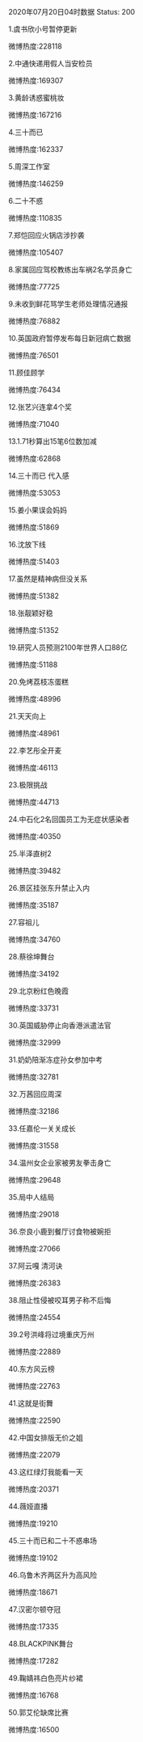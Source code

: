 2020年07月20日04时数据
Status: 200

1.虞书欣小号暂停更新

微博热度:228118

2.中通快递用假人当安检员

微博热度:169307

3.黄龄诱惑蜜桃妆

微博热度:167216

4.三十而已

微博热度:162337

5.周深工作室

微博热度:146259

6.二十不惑

微博热度:110835

7.郑恺回应火锅店涉抄袭

微博热度:105407

8.家属回应驾校教练出车祸2名学员身亡

微博热度:77725

9.未收到鲜花骂学生老师处理情况通报

微博热度:76882

10.英国政府暂停发布每日新冠病亡数据

微博热度:76501

11.顾佳顾学

微博热度:76434

12.张艺兴连拿4个奖

微博热度:71040

13.1.71秒算出15笔6位数加减

微博热度:62868

14.三十而已 代入感

微博热度:53053

15.姜小果误会妈妈

微博热度:51869

16.沈放下线

微博热度:51403

17.虽然是精神病但没关系

微博热度:51382

18.张靓颖好稳

微博热度:51352

19.研究人员预测2100年世界人口88亿

微博热度:51188

20.免烤荔枝冻蛋糕

微博热度:48996

21.天天向上

微博热度:48961

22.李艺彤全开麦

微博热度:46113

23.极限挑战

微博热度:44713

24.中石化2名回国员工为无症状感染者

微博热度:40350

25.半泽直树2

微博热度:39482

26.景区挂张东升禁止入内

微博热度:35187

27.容祖儿

微博热度:34760

28.蔡徐坤舞台

微博热度:34192

29.北京粉红色晚霞

微博热度:33731

30.英国威胁停止向香港派遣法官

微博热度:32999

31.奶奶陪渐冻症孙女参加中考

微博热度:32781

32.万茜回应周深

微博热度:32186

33.任嘉伦一关关成长

微博热度:31558

34.温州女企业家被男友拳击身亡

微博热度:29648

35.局中人结局

微博热度:29018

36.奈良小鹿到餐厅讨食物被婉拒

微博热度:27066

37.阿云嘎 清河诀

微博热度:26383

38.阻止性侵被咬耳男子称不后悔

微博热度:24554

39.2号洪峰将过境重庆万州

微博热度:22889

40.东方风云榜

微博热度:22763

41.这就是街舞

微博热度:22590

42.中国女排版无价之姐

微博热度:22079

43.这红绿灯我能看一天

微博热度:20371

44.薇娅直播

微博热度:19210

45.三十而已和二十不惑串场

微博热度:19102

46.乌鲁木齐两区升为高风险

微博热度:18671

47.汉密尔顿夺冠

微博热度:17335

48.BLACKPINK舞台

微博热度:17282

49.鞠婧祎白色亮片纱裙

微博热度:16768

50.郭艾伦缺席比赛

微博热度:16500


